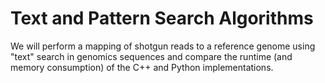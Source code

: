 # Text and Pattern Search Algorithms

We will perform a mapping of shotgun reads to a reference genome using "text" search in genomics
sequences and compare the runtime (and memory consumption) of the C++ and Python
implementations.
